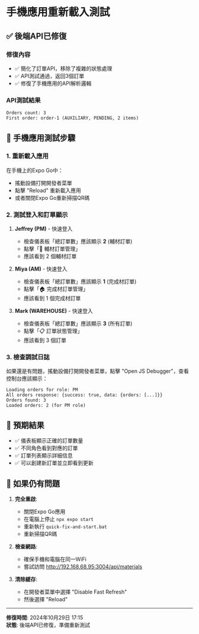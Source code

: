 # 手機應用重新載入測試

## ✅ 後端API已修復

### 修復內容
- ✅ 簡化了訂單API，移除了複雜的狀態處理
- ✅ API測試通過，返回3個訂單
- ✅ 修復了手機應用的API解析邏輯

### API測試結果
```
Orders count: 3
First order: order-1 (AUXILIARY, PENDING, 2 items)
```

## 📱 手機應用測試步驟

### 1. 重新載入應用
在手機上的Expo Go中：
- 搖動設備打開開發者菜單
- 點擊 "Reload" 重新載入應用
- 或者關閉Expo Go重新掃描QR碼

### 2. 測試登入和訂單顯示
1. **Jeffrey (PM)** - 快速登入
   - 檢查儀表板「總訂單數」應該顯示 **2** (輔材訂單)
   - 點擊「🔧 輔材訂單管理」
   - 應該看到 2 個輔材訂單

2. **Miya (AM)** - 快速登入  
   - 檢查儀表板「總訂單數」應該顯示 **1** (完成材訂單)
   - 點擊「🏠 完成材訂單管理」
   - 應該看到 1 個完成材訂單

3. **Mark (WAREHOUSE)** - 快速登入
   - 檢查儀表板「總訂單數」應該顯示 **3** (所有訂單)
   - 點擊「📋 訂單狀態管理」
   - 應該看到 3 個訂單

### 3. 檢查調試日誌
如果還是有問題，搖動設備打開開發者菜單，點擊 "Open JS Debugger"，查看控制台應該顯示：
```
Loading orders for role: PM
All orders response: {success: true, data: {orders: [...]}}
Orders found: 3
Loaded orders: 2 (for PM role)
```

## 🎯 預期結果

- ✅ 儀表板顯示正確的訂單數量
- ✅ 不同角色看到對應的訂單
- ✅ 訂單列表顯示詳細信息
- ✅ 可以創建新訂單並立即看到更新

## 🔧 如果仍有問題

1. **完全重啟**:
   - 關閉Expo Go應用
   - 在電腦上停止 `npx expo start`
   - 重新執行 `quick-fix-and-start.bat`
   - 重新掃描QR碼

2. **檢查網路**:
   - 確保手機和電腦在同一WiFi
   - 嘗試訪問 http://192.168.68.95:3004/api/materials

3. **清除緩存**:
   - 在開發者菜單中選擇 "Disable Fast Refresh"
   - 然後選擇 "Reload"

---

**修復時間**: 2024年10月29日 17:15  
**狀態**: 後端API已修復，準備重新測試